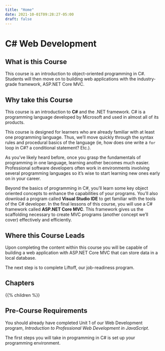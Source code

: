 ```yaml
---
title: "Home"
date: 2021-10-01T09:28:27-05:00
draft: false
---
```


# C# Web Development

## What is this Course

This course is an introduction to object-oriented programming in C#. Students will then move on to building web applications with the industry-grade framework, ASP.NET Core MVC.

## Why take this Course

This course is an introduction to **C#** and the .NET framework. C# is a programming language developed by Microsoft and used in almost all of its products.

This course is designed for learners who are already familiar with at least one programming language. Thus, we’ll move quickly through the syntax rules and procedural basics of the language (ie, how does one write a `for` loop in C#? a conditional statement? Etc.).

As you’ve likely heard before, once you grasp the fundamentals of programming in one language, learning another becomes much easier. Professional software developers often work in environments involving several programming languages so it’s wise to start learning new ones early on in your career.

Beyond the basics of programming in C#, you’ll learn some key object oriented concepts to enhance the capabilities of your programs. You’ll also download a program called **Visual Studio IDE** to get familiar with the tools of the C# developer. In the final lessons of this course, you will use a C# framework called **ASP.NET Core MVC**. This framework gives us the scaffolding necessary to create MVC programs (another concept we’ll cover) effectively and efficiently.

## Where this Course Leads

Upon completing the content within this course you will be capable of building a web application with ASP.NET Core MVC that can store data in a local database. 

The next step is to complete Liftoff, our job-readiness program.

## Chapters

{{% children %}}

## Pre-Course Requirements

You should already have completed Unit 1 of our Web Development program, *Introduction to Professional Web Development in JavaScript*.

The first steps you will take in programming in C# is set up your programming environment. 
